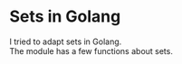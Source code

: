 # Sets in Golang
I tried to adapt sets in Golang.                                                                                                                                 
The module has a few functions about sets.

